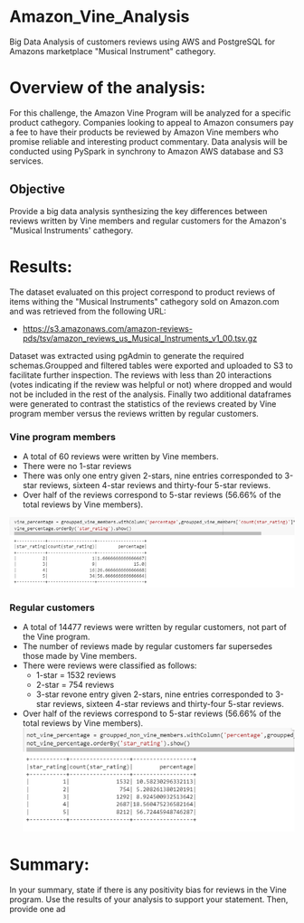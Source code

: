 # Amazon_Vine_Analysis
Big Data Analysis of customers reviews using AWS and PostgreSQL for Amazons marketplace "Musical Instrument" cathegory.

# Overview of the analysis:
For this challenge, the Amazon Vine Program will be analyzed for a specific product cathegory. 
Companies looking to appeal to Amazon consumers pay a fee to have their products be reviewed by Amazon Vine members who promise reliable and interesting product commentary.
Data analysis will be conducted using PySpark in synchrony to Amazon AWS database and S3 services.

## Objective
Provide a big data analysis synthesizing the key differences between reviews written by Vine members and regular customers for the Amazon's "Musical Instruments' cathegory. 

# Results: 

The dataset evaluated on this project correspond to product reviews of items withing the "Musical Instruments" cathegory sold on Amazon.com and was retrieved from the following URL:

* https://s3.amazonaws.com/amazon-reviews-pds/tsv/amazon_reviews_us_Musical_Instruments_v1_00.tsv.gz

Dataset was extracted using pgAdmin to generate the required schemas.Groupped and filtered tables were exported and uploaded to S3 to facilitate further inspection. The reviews with less than 20 interactions (votes indicating if the review was helpful or not) where dropped and would not be included in the rest of the analysis.
Finally two additional dataframes were generated to contrast the statistics of the reviews created by Vine program member versus the reviews written by regular customers.

### Vine program members

* A total of 60 reviews were written by Vine members.
* There were no 1-star reviews
* There was only one entry given 2-stars, nine entries corresponded to 3-star reviews, sixteen 4-star reviews and thirty-four 5-star reviews.
* Over half of the reviews correspond to 5-star reviews (56.66% of the total reviews by Vine members).


![Vine_reviews](https://github.com/Li11iana/Amazon_Vine_Analysis/blob/main/Vine_reviews.png)

### Regular customers

* A total of 14477 reviews were written by regular customers, not part of the Vine program.
* The number of reviews made by regular customers far supersedes those made by Vine members.
* There were reviews were classified as follows:
  * 1-star = 1532 reviews 
  * 2-star = 754 reviews 
  * 3-star revone entry given 2-stars, nine entries corresponded to 3-star reviews, sixteen 4-star reviews and thirty-four 5-star reviews.
* Over half of the reviews correspond to 5-star reviews (56.66% of the total reviews by Vine members).
![Normal_reviews](https://github.com/Li11iana/Amazon_Vine_Analysis/blob/main/Normal_reviews.png)


# Summary:
In your summary, state if there is any positivity bias for reviews in the Vine program. Use the results of your analysis to support your statement. Then, provide one ad

